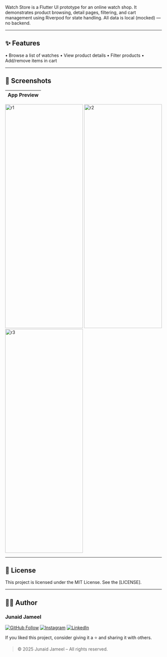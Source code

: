 Watch Store is a Flutter UI prototype for an online watch shop. It demonstrates product browsing, detail pages, filtering, and cart management using Riverpod for state handling. All data is local (mocked) — no backend.


---

## ✨ Features

• Browse a list of watches
• View product details
• Filter products
• Add/remove items in cart

---


## 📸 Screenshots

| App Preview |
|-------------|
<img width="250" height="720" alt="r1" src="https://github.com/user-attachments/assets/f49f2298-4e73-4917-8618-68cc8b69948c" />

<img width="250" height="720" alt="r2" src="https://github.com/user-attachments/assets/94630113-d9da-432d-bc38-9da6be52d127" />

<img width="250" height="720" alt="r3" src="https://github.com/user-attachments/assets/1bf3a35c-f545-4907-95aa-79ef23dcdcd6" />

---



## 📜 License

This project is licensed under the MIT License. See the [LICENSE].

---

## 🧑‍💻 Author

### Junaid Jameel

<p align="left">
  <a href="https://github.com/JunaidJameel"><img src="https://img.shields.io/badge/GitHub-Follow-blue?logo=github" alt="GitHub Follow"/></a>
  <a href="https://www.instagram.com/junaid_jamel/?igsh=YW44MGk4OHQ5M2Mx"><img src="https://img.shields.io/badge/Instagram-Follow-e4405f?logo=instagram" alt="Instagram"/></a>
  <a href="https://www.linkedin.com/in/junaid-jamel-6298bb26b/">
    <img src="https://img.shields.io/badge/LinkedIn-Connect-0077B5?logo=linkedin" alt="LinkedIn"/>
  </a>
</p>

If you liked this project, consider giving it a ⭐ and sharing it with others.

> © 2025 Junaid Jameel – All rights reserved.

